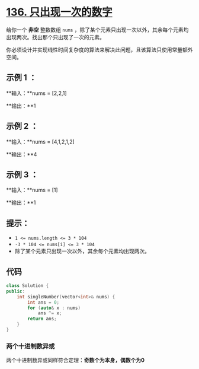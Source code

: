 # [136. 只出现一次的数字](https://leetcode.cn/problems/single-number/)

给你一个 **非空** 整数数组 `nums` ，除了某个元素只出现一次以外，其余每个元素均出现两次。找出那个只出现了一次的元素。

你必须设计并实现线性时间复杂度的算法来解决此问题，且该算法只使用常量额外空间。

## **示例 1 ：**

**输入：**nums = [2,2,1]

**输出：**1

## **示例 2 ：**

**输入：**nums = [4,1,2,1,2]

**输出：**4

## **示例 3 ：**

**输入：**nums = [1]

**输出：**1

## **提示：**

- `1 <= nums.length <= 3 * 104`
- `-3 * 104 <= nums[i] <= 3 * 104`
- 除了某个元素只出现一次以外，其余每个元素均出现两次。

## 代码

```cpp
class Solution {
public:
    int singleNumber(vector<int>& nums) {
        int ans = 0;
        for (auto& x : nums)
            ans ^= x;
        return ans;
    }
}
```

### 两个十进制数异或

两个十进制数异或同样符合定理：**奇数个为本身，偶数个为0**
